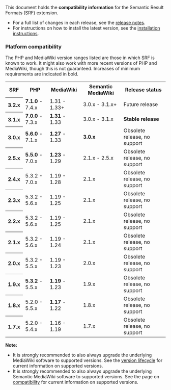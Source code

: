 This document holds the **compatibility information** for the Semantic Result Formats (SRF) extension.

- For a full list of changes in each release, see the [release notes](https://github.com/SemanticMediaWiki/SemanticResultFormats/blob/master/RELEASE-NOTES.md).
- For instructions on how to install the latest version, see the [installation instructions](https://github.com/SemanticMediaWiki/SemanticResultFormats/blob/master/docs/INSTALL.md).

### Platform compatibility

The PHP and MediaWiki version ranges listed are those in which SRF is known to work. It might also
work with more recent versions of PHP and MediaWiki, though this is not guaranteed. Increases of
minimum requirements are indicated in bold.

<table>
	<tr>
		<th>SRF</th>
		<th>PHP</th>
		<th>MediaWiki</th>
		<th>Semantic MediaWiki</th>
		<th>Release status</th>
	</tr>
	<tr>
		<th>3.2.x</th>
		<td><strong>7.1.0</strong> - 7.4.x</td>
		<td>1.31 - 1.33+</td>
		<td>3.0.x - 3.1.x+</td>
		<td>Future release</td>
	<tr>
	<tr>
		<th>3.1.x</th>
		<td><strong>7.0.0</strong> - 7.3.x</td>
		<td><strong>1.31</strong> - 1.33</td>
		<td>3.0.x - 3.1.x</td>
		<td><strong>Stable release</strong></td>
	<tr>
	<tr>
		<th>3.0.x</th>
		<td><strong>5.6.0</strong> - 7.1.x</td>
		<td><strong>1.27</strong> - 1.33</td>
		<td><strong>3.0.x</strong></td>
		<td>Obsolete release, no support</td>
	<tr>
	<tr>
		<th>2.5.x</th>
		<td><strong>5.5.0</strong> - 7.0.x</td>
		<td><strong>1.23</strong> - 1.29</td>
		<td>2.1.x - 2.5.x</td>
		<td>Obsolete release, no support</td>
	<tr>
		<th>2.4.x</th>
		<td>5.3.2 - 7.0.x</td>
		<td>1.19 - 1.28</td>
		<td>2.1.x</td>
		<td>Obsolete release, no support</td>
	</tr>
	<tr>
		<th>2.3.x</th>
		<td>5.3.2 - 5.6.x</td>
		<td>1.19 - 1.25</td>
		<td>2.1.x</td>
		<td>Obsolete release, no support</td>
	</tr>
	<tr>
		<th>2.2.x</th>
		<td>5.3.2 - 5.6.x</td>
		<td>1.19 - 1.25</td>
		<td>2.1.x</td>
		<td>Obsolete release, no support</td>
	</tr>
	<tr>
		<th>2.1.x</th>
		<td>5.3.2 - 5.6.x</td>
		<td>1.19 - 1.24</td>
		<td>2.1.x</td>
		<td>Obsolete release, no support</td>
	</tr>
	<tr>
		<th>2.0.x</th>
		<td>5.3.2 - 5.5.x</td>
		<td>1.19 - 1.23</td>
		<td>2.0.x</td>
		<td>Obsolete release, no support</td>
	</tr>
	<tr>
		<th>1.9.x</th>
		<td><strong>5.3.2</strong> - 5.5.x</td>
		<td><strong>1.19</strong> - 1.23</td>
		<td>1.9.x</td>
		<td>Obsolete release, no support</td>
	</tr>
	<tr>
		<th>1.8.x</th>
		<td>5.2.0 - 5.5.x</td>
		<td><strong>1.17</strong> - 1.22</td>
		<td>1.8.x</td>
		<td>Obsolete release, no support</td>
	</tr>
	<tr>
		<th>1.7.x</th>
		<td>5.2.0 - 5.4.x</td>
		<td>1.16 - 1.19</td>
		<td>1.7.x</td>
		<td>Obsolete release, no support</td>
	</tr>
</table>

**Note:**
* It is strongly recommended to also always upgrade the underlying MediaWiki software to supported versions.
See the [version lifecycle](https://www.mediawiki.org/wiki/Version_lifecycle) for current information on
supported versions.
* It is strongly recommended to also always upgrade the underlying Semantic MediaWiki software to supported
versions. See the page on [compatibility](https://www.semantic-mediawiki.org/wiki/Help:Compatibility) for
current information on supported versions.
